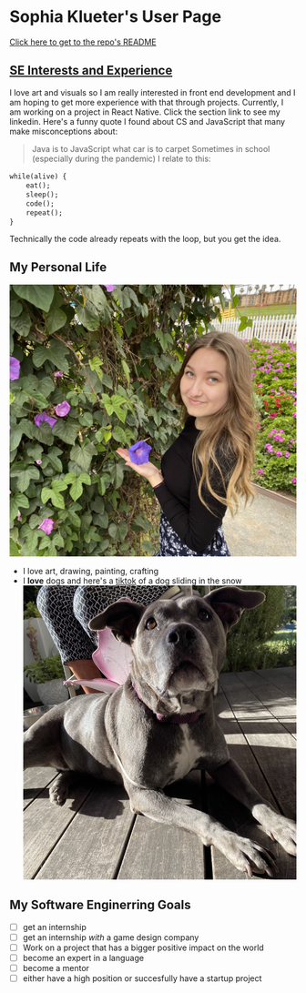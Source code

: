# Sophia Klueter's User Page
[Click here to get to the repo's README](README.md)
## [SE Interests and Experience](https://www.linkedin.com/in/sophia-klueter-26378b1a0/)
I love art and visuals so I am really interested in front end development and I am hoping to get more experience with that through projects. Currently, I am working on a project in React Native. Click the section link to see my linkedin.
Here's a funny quote I found about CS and JavaScript that many make misconceptions about:
> Java is to JavaScript what car is to carpet
Sometimes in school (especially during the pandemic) I relate to this:
```
while(alive) {
    eat();
    sleep();
    code();
    repeat();
}
```
Technically the code already repeats with the loop, but you get the idea.
## My Personal Life
![This is me](images/me.jpeg)
- I love art, drawing, painting, crafting
- I **love** dogs and here's a [tiktok](https://vm.tiktok.com/ZMePcBRYD/) of a dog sliding in the snow
![Here's my doggo that passed away recently](images/dog.jpeg)
## My Software Enginerring Goals
- [ ] get an internship
- [ ] get an internship *with* a game design company
- [ ] Work on a project that has a bigger positive impact on the world
- [ ] become an expert in a language
- [ ] become a mentor
- [ ] either have a high position or succesfully have a startup project